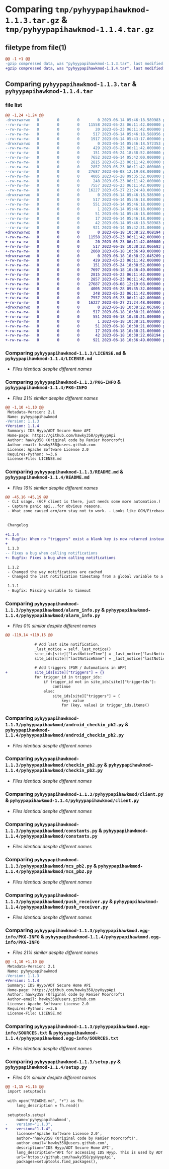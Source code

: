 # Comparing `tmp/pyhyypapihawkmod-1.1.3.tar.gz` & `tmp/pyhyypapihawkmod-1.1.4.tar.gz`

## filetype from file(1)

```diff
@@ -1 +1 @@
-gzip compressed data, was "pyhyypapihawkmod-1.1.3.tar", last modified: Wed Jun 14 05:46:18 2023, max compression
+gzip compressed data, was "pyhyypapihawkmod-1.1.4.tar", last modified: Sun Jun 18 10:38:22 2023, max compression
```

## Comparing `pyhyypapihawkmod-1.1.3.tar` & `pyhyypapihawkmod-1.1.4.tar`

### file list

```diff
@@ -1,24 +1,24 @@
-drwxrwxrwx   0        0        0        0 2023-06-14 05:46:18.589983 pyhyypapihawkmod-1.1.3/
--rw-rw-rw-   0        0        0    11558 2023-05-23 06:11:42.000000 pyhyypapihawkmod-1.1.3/LICENSE.md
--rw-rw-rw-   0        0        0       20 2023-05-23 06:11:42.000000 pyhyypapihawkmod-1.1.3/MANIFEST.in
--rw-rw-rw-   0        0        0      517 2023-06-14 05:46:18.588956 pyhyypapihawkmod-1.1.3/PKG-INFO
--rw-rw-rw-   0        0        0     1917 2023-06-14 05:43:17.000000 pyhyypapihawkmod-1.1.3/README.md
-drwxrwxrwx   0        0        0        0 2023-06-14 05:46:18.572353 pyhyypapihawkmod-1.1.3/pyhyypapihawkmod/
--rw-rw-rw-   0        0        0      429 2023-05-23 06:11:42.000000 pyhyypapihawkmod-1.1.3/pyhyypapihawkmod/__init__.py
--rw-rw-rw-   0        0        0      151 2023-05-24 18:38:52.000000 pyhyypapihawkmod-1.1.3/pyhyypapihawkmod/__main__.py
--rw-rw-rw-   0        0        0     7652 2023-06-14 05:42:00.000000 pyhyypapihawkmod-1.1.3/pyhyypapihawkmod/alarm_info.py
--rw-rw-rw-   0        0        0     2815 2023-05-23 06:11:42.000000 pyhyypapihawkmod-1.1.3/pyhyypapihawkmod/android_checkin_pb2.py
--rw-rw-rw-   0        0        0     2857 2023-05-23 06:11:42.000000 pyhyypapihawkmod-1.1.3/pyhyypapihawkmod/checkin_pb2.py
--rw-rw-rw-   0        0        0    27687 2023-06-08 12:19:08.000000 pyhyypapihawkmod-1.1.3/pyhyypapihawkmod/client.py
--rw-rw-rw-   0        0        0     4005 2023-05-28 09:35:32.000000 pyhyypapihawkmod-1.1.3/pyhyypapihawkmod/constants.py
--rw-rw-rw-   0        0        0      248 2023-05-23 06:11:42.000000 pyhyypapihawkmod-1.1.3/pyhyypapihawkmod/exceptions.py
--rw-rw-rw-   0        0        0     7557 2023-05-23 06:11:42.000000 pyhyypapihawkmod-1.1.3/pyhyypapihawkmod/mcs_pb2.py
--rw-rw-rw-   0        0        0    16227 2023-05-27 21:24:48.000000 pyhyypapihawkmod-1.1.3/pyhyypapihawkmod/push_receiver.py
-drwxrwxrwx   0        0        0        0 2023-06-14 05:46:18.586900 pyhyypapihawkmod-1.1.3/pyhyypapihawkmod.egg-info/
--rw-rw-rw-   0        0        0      517 2023-06-14 05:46:18.000000 pyhyypapihawkmod-1.1.3/pyhyypapihawkmod.egg-info/PKG-INFO
--rw-rw-rw-   0        0        0      551 2023-06-14 05:46:18.000000 pyhyypapihawkmod-1.1.3/pyhyypapihawkmod.egg-info/SOURCES.txt
--rw-rw-rw-   0        0        0        1 2023-06-14 05:46:18.000000 pyhyypapihawkmod-1.1.3/pyhyypapihawkmod.egg-info/dependency_links.txt
--rw-rw-rw-   0        0        0       51 2023-06-14 05:46:18.000000 pyhyypapihawkmod-1.1.3/pyhyypapihawkmod.egg-info/requires.txt
--rw-rw-rw-   0        0        0       17 2023-06-14 05:46:18.000000 pyhyypapihawkmod-1.1.3/pyhyypapihawkmod.egg-info/top_level.txt
--rw-rw-rw-   0        0        0       42 2023-06-14 05:46:18.589983 pyhyypapihawkmod-1.1.3/setup.cfg
--rw-rw-rw-   0        0        0      921 2023-06-14 05:42:31.000000 pyhyypapihawkmod-1.1.3/setup.py
+drwxrwxrwx   0        0        0        0 2023-06-18 10:38:22.068194 pyhyypapihawkmod-1.1.4/
+-rw-rw-rw-   0        0        0    11558 2023-05-23 06:11:42.000000 pyhyypapihawkmod-1.1.4/LICENSE.md
+-rw-rw-rw-   0        0        0       20 2023-05-23 06:11:42.000000 pyhyypapihawkmod-1.1.4/MANIFEST.in
+-rw-rw-rw-   0        0        0      517 2023-06-18 10:38:22.066683 pyhyypapihawkmod-1.1.4/PKG-INFO
+-rw-rw-rw-   0        0        0     2060 2023-06-18 10:36:49.000000 pyhyypapihawkmod-1.1.4/README.md
+drwxrwxrwx   0        0        0        0 2023-06-18 10:38:22.045209 pyhyypapihawkmod-1.1.4/pyhyypapihawkmod/
+-rw-rw-rw-   0        0        0      429 2023-05-23 06:11:42.000000 pyhyypapihawkmod-1.1.4/pyhyypapihawkmod/__init__.py
+-rw-rw-rw-   0        0        0      151 2023-05-24 18:38:52.000000 pyhyypapihawkmod-1.1.4/pyhyypapihawkmod/__main__.py
+-rw-rw-rw-   0        0        0     7697 2023-06-18 10:36:49.000000 pyhyypapihawkmod-1.1.4/pyhyypapihawkmod/alarm_info.py
+-rw-rw-rw-   0        0        0     2815 2023-05-23 06:11:42.000000 pyhyypapihawkmod-1.1.4/pyhyypapihawkmod/android_checkin_pb2.py
+-rw-rw-rw-   0        0        0     2857 2023-05-23 06:11:42.000000 pyhyypapihawkmod-1.1.4/pyhyypapihawkmod/checkin_pb2.py
+-rw-rw-rw-   0        0        0    27687 2023-06-08 12:19:08.000000 pyhyypapihawkmod-1.1.4/pyhyypapihawkmod/client.py
+-rw-rw-rw-   0        0        0     4005 2023-05-28 09:35:32.000000 pyhyypapihawkmod-1.1.4/pyhyypapihawkmod/constants.py
+-rw-rw-rw-   0        0        0      248 2023-05-23 06:11:42.000000 pyhyypapihawkmod-1.1.4/pyhyypapihawkmod/exceptions.py
+-rw-rw-rw-   0        0        0     7557 2023-05-23 06:11:42.000000 pyhyypapihawkmod-1.1.4/pyhyypapihawkmod/mcs_pb2.py
+-rw-rw-rw-   0        0        0    16227 2023-05-27 21:24:48.000000 pyhyypapihawkmod-1.1.4/pyhyypapihawkmod/push_receiver.py
+drwxrwxrwx   0        0        0        0 2023-06-18 10:38:22.063686 pyhyypapihawkmod-1.1.4/pyhyypapihawkmod.egg-info/
+-rw-rw-rw-   0        0        0      517 2023-06-18 10:38:21.000000 pyhyypapihawkmod-1.1.4/pyhyypapihawkmod.egg-info/PKG-INFO
+-rw-rw-rw-   0        0        0      551 2023-06-18 10:38:21.000000 pyhyypapihawkmod-1.1.4/pyhyypapihawkmod.egg-info/SOURCES.txt
+-rw-rw-rw-   0        0        0        1 2023-06-18 10:38:21.000000 pyhyypapihawkmod-1.1.4/pyhyypapihawkmod.egg-info/dependency_links.txt
+-rw-rw-rw-   0        0        0       51 2023-06-18 10:38:21.000000 pyhyypapihawkmod-1.1.4/pyhyypapihawkmod.egg-info/requires.txt
+-rw-rw-rw-   0        0        0       17 2023-06-18 10:38:21.000000 pyhyypapihawkmod-1.1.4/pyhyypapihawkmod.egg-info/top_level.txt
+-rw-rw-rw-   0        0        0       42 2023-06-18 10:38:22.068194 pyhyypapihawkmod-1.1.4/setup.cfg
+-rw-rw-rw-   0        0        0      921 2023-06-18 10:36:49.000000 pyhyypapihawkmod-1.1.4/setup.py
```

### Comparing `pyhyypapihawkmod-1.1.3/LICENSE.md` & `pyhyypapihawkmod-1.1.4/LICENSE.md`

 * *Files identical despite different names*

### Comparing `pyhyypapihawkmod-1.1.3/PKG-INFO` & `pyhyypapihawkmod-1.1.4/PKG-INFO`

 * *Files 21% similar despite different names*

```diff
@@ -1,10 +1,10 @@
 Metadata-Version: 2.1
 Name: pyhyypapihawkmod
-Version: 1.1.3
+Version: 1.1.4
 Summary: IDS Hyyp/ADT Secure Home API
 Home-page: https://github.com/hawky358/pyHyypApi
 Author: hawky358 (Original code by Renier Moorcroft)
 Author-email: hawky358@users.github.com
 License: Apache Software License 2.0
 Requires-Python: >=3.6
 License-File: LICENSE.md
```

### Comparing `pyhyypapihawkmod-1.1.3/README.md` & `pyhyypapihawkmod-1.1.4/README.md`

 * *Files 16% similar despite different names*

```diff
@@ -45,16 +45,19 @@
 - CLI usage. (GCF client is there, just needs some more automation.)
 - Capture panic api...for obvious reasons.
 - What zone caused arm/arm stay not to work. - Looks like GCM/Firebase push messages. Added GCM client...just run main program and register GCF code in function called register gcf. It works.
 
 
 Changelog 
 
+1.1.4
+- Bugfix: When no "triggers" exist a blank key is now returned instead of nothing. This caused a KeyError in home assistant.
+
 1.1.3
-- Fixes a bug when calling notifications
+- Bugfix: Fixes a bug when calling notifications
 
 1.1.2
 - Changed the way notifications are cached
 - Changed the last notification timestamp from a global variable to a class variable
 
 1.1.1
 - Bugfix: Missing variable to timeout
```

### Comparing `pyhyypapihawkmod-1.1.3/pyhyypapihawkmod/alarm_info.py` & `pyhyypapihawkmod-1.1.4/pyhyypapihawkmod/alarm_info.py`

 * *Files 0% similar despite different names*

```diff
@@ -119,14 +119,15 @@
 
             # Add last site notification.
             _last_notice = self._last_notice()
             site_ids[site]["lastNoticeTime"] = _last_notice["lastNoticeTime"]
             site_ids[site]["lastNoticeName"] = _last_notice["lastNoticeName"]
 
             # Add triggers (PGM / Automations in APP)
+            site_ids[site]["triggers"] = {}
             for trigger_id in trigger_ids:
                 if trigger_id not in site_ids[site]["triggerIds"]:
                     continue
                 else:
                     site_ids[site]["triggers"] = {
                         key: value
                         for (key, value) in trigger_ids.items()
```

### Comparing `pyhyypapihawkmod-1.1.3/pyhyypapihawkmod/android_checkin_pb2.py` & `pyhyypapihawkmod-1.1.4/pyhyypapihawkmod/android_checkin_pb2.py`

 * *Files identical despite different names*

### Comparing `pyhyypapihawkmod-1.1.3/pyhyypapihawkmod/checkin_pb2.py` & `pyhyypapihawkmod-1.1.4/pyhyypapihawkmod/checkin_pb2.py`

 * *Files identical despite different names*

### Comparing `pyhyypapihawkmod-1.1.3/pyhyypapihawkmod/client.py` & `pyhyypapihawkmod-1.1.4/pyhyypapihawkmod/client.py`

 * *Files identical despite different names*

### Comparing `pyhyypapihawkmod-1.1.3/pyhyypapihawkmod/constants.py` & `pyhyypapihawkmod-1.1.4/pyhyypapihawkmod/constants.py`

 * *Files identical despite different names*

### Comparing `pyhyypapihawkmod-1.1.3/pyhyypapihawkmod/mcs_pb2.py` & `pyhyypapihawkmod-1.1.4/pyhyypapihawkmod/mcs_pb2.py`

 * *Files identical despite different names*

### Comparing `pyhyypapihawkmod-1.1.3/pyhyypapihawkmod/push_receiver.py` & `pyhyypapihawkmod-1.1.4/pyhyypapihawkmod/push_receiver.py`

 * *Files identical despite different names*

### Comparing `pyhyypapihawkmod-1.1.3/pyhyypapihawkmod.egg-info/PKG-INFO` & `pyhyypapihawkmod-1.1.4/pyhyypapihawkmod.egg-info/PKG-INFO`

 * *Files 21% similar despite different names*

```diff
@@ -1,10 +1,10 @@
 Metadata-Version: 2.1
 Name: pyhyypapihawkmod
-Version: 1.1.3
+Version: 1.1.4
 Summary: IDS Hyyp/ADT Secure Home API
 Home-page: https://github.com/hawky358/pyHyypApi
 Author: hawky358 (Original code by Renier Moorcroft)
 Author-email: hawky358@users.github.com
 License: Apache Software License 2.0
 Requires-Python: >=3.6
 License-File: LICENSE.md
```

### Comparing `pyhyypapihawkmod-1.1.3/pyhyypapihawkmod.egg-info/SOURCES.txt` & `pyhyypapihawkmod-1.1.4/pyhyypapihawkmod.egg-info/SOURCES.txt`

 * *Files identical despite different names*

### Comparing `pyhyypapihawkmod-1.1.3/setup.py` & `pyhyypapihawkmod-1.1.4/setup.py`

 * *Files 0% similar despite different names*

```diff
@@ -1,15 +1,15 @@
 import setuptools
 
 with open("README.md", "r") as fh:
     long_description = fh.read()
 
 setuptools.setup(
     name='pyhyypapihawkmod',
-    version="1.1.3",
+    version="1.1.4",
     license='Apache Software License 2.0',
     author='hawky358 (Original code by Renier Moorcroft)',
     author_email='hawky358@users.github.com',
     description='IDS Hyyp/ADT Secure Home API',
     long_description="API for accessing IDS Hyyp. This is used by ADT Home Connect and possibly others. Please view readme on github (Based on 0.0.0.8 by Renier Moorcroft with updated protobuf files) ",
     url='https://github.com/hawky358/pyHyypApi',
     packages=setuptools.find_packages(),
```


